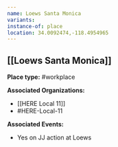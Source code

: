 ```yaml
---
name: Loews Santa Monica
variants: 
instance-of: place
location: 34.0092474,-118.4954965
---
```

## [[Loews Santa Monica]]

**Place type:** #workplace

**Associated Organizations:** 
- [[HERE Local 11]]
- #HERE-Local-11

**Associated Events:** 
- Yes on JJ action at Loews